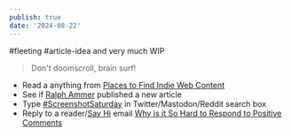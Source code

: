 ```yaml
---
publish: true
date: '2024-08-22'
---
```

#fleeting #article-idea  and very much WIP

> Don't doomscroll, brain surf!

- Read a anything from [Places to Find Indie Web Content](<../Places to Find Indie Web Content>)
- See if [Ralph Ammer](http://ralphammer.com) published a new article 
- Type [#ScreenshotSaturday](https://twitter.com/search?q=%23ScreenshotSaturday&src=hashtag_click) in Twitter/Mastodon/Reddit search box
- Reply to a reader/[Say Hi](<../Say Hi>) email [Why is it So Hard to Respond to Positive Comments](<../Why is it So Hard to Respond to Positive Comments>)

